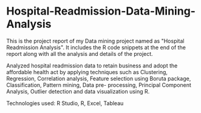 # Hospital-Readmission-Data-Mining-Analysis
This is the project report of my Data mining project named as "Hospital Readmission Analysis".
It includes the R code snippets at the end of the report along with all the analysis and details of the project.

Analyzed hospital readmission data to retain business and adopt the affordable health act by applying techniques such as Clustering, Regression, Correlation analysis, Feature selection using Boruta package, Classification, Pattern mining, Data pre-
processing, Principal Component Analysis, Outlier detection and data visualization using R.


Technologies used: R Studio, R, Excel, Tableau
